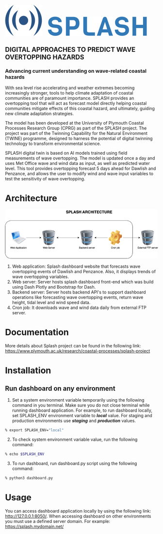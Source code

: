 <p>
    <img src="assets/imgs/splash_logo.png">
    <img src="assets/imgs/splash_title.png" hspace="15" >
</p>

## DIGITAL APPROACHES TO PREDICT WAVE OVERTOPPING HAZARDS

### Advancing current understanding on wave-related coastal hazards

With sea level rise accelerating and weather extremes becoming increasingly stronger, tools to help climate adaptation of coastal communities are of paramount importance. SPLASH provides an overtopping tool that will act as forecast model directly helping coastal communities mitigate effects of this coastal hazard, and ultimately, guiding new climate adaptation strategies.

The model has been developed at the University of Plymouth Coastal Processes Research Group (CPRG) as part of the SPLASH project. The project was part of the Twinning Capability for the Natural Environment (TWINE) programme, designed to harness the potential of digital twinning technology to transform environmental science.

SPLASH digital twin is based on AI models trained using field measurements of wave overtopping. The model is updated once a day and uses Met Office wave and wind data as input, as well as predicted water level. This tool provides overtopping forecast 5 days ahead for Dawlish and Penzance, and allows the user to modify wind and wave input variables to test the sensitivity of wave overtopping.

# Architecture

<p>
    <img src="assets/imgs/splash_architecture.png">
</p>

1. Web application: Splash dashboard website that forecasts wave overtopping events of Dawlish and Penzance. Also, it displays trends of wave overtopping variables.
2. Web server: Server hosts splash dashboard front-end which was build using Dash Plotly and Bootstrap for Dash.
3. Backend server: Server hosts backend API's to support dashboard operations like forecasting wave overtopping events, return wave height, tidal level and wind speed data.
4. Cron job: It downloads wave and wind data daily from external FTP server.

# Documentation

More details about Splash project can be found in the following link: https://www.plymouth.ac.uk/research/coastal-processes/splash-project 

# Installation
## Run dashboard on any environment
1. Set a system environment variable temporarily using the following command in you terminal. Make sure you do not close terminal while running dashboard application. For example, to run dashboard locally, set SPLASH_ENV environment variable to _**local**_ value. For staging and production environments use _**staging**_ and _**production**_ values.

```bash
% export SPLASH_ENV="local"
```
2. To check system environment variable value, run the following command:

```bash
% echo $SPLASH_ENV
```

3. To run dashboard, run dashboard.py script using the following command:

```bash
% python3 dashboard.py
```

# Usage

You can access dashboard application locally by using the following link: http://127.0.0.1:8050/.
When accessing dashboard on other environments you must use a defined server domain. For example: https://splash.mydomain.net/